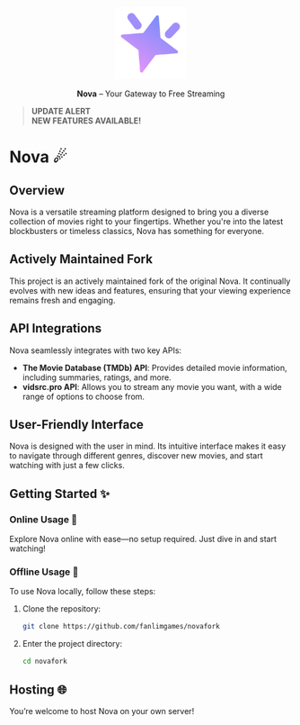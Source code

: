 
<p align="center">
  <a href="https://github.com/ambr0sial/nova"><img src="logo.png" alt="Nova" width="128" /></a>
</p>
<p align="center">
  <strong>Nova</strong> – Your Gateway to Free Streaming
</p>

> **UPDATE ALERT**  
> **NEW FEATURES AVAILABLE!**

# Nova ☄

## Overview

Nova is a versatile streaming platform designed to bring you a diverse collection of movies right to your fingertips. Whether you're into the latest blockbusters or timeless classics, Nova has something for everyone.

## Actively Maintained Fork

This project is an actively maintained fork of the original Nova. It continually evolves with new ideas and features, ensuring that your viewing experience remains fresh and engaging.

## API Integrations

Nova seamlessly integrates with two key APIs:

- **The Movie Database (TMDb) API**: Provides detailed movie information, including summaries, ratings, and more.
- **vidsrc.pro API**: Allows you to stream any movie you want, with a wide range of options to choose from.

## User-Friendly Interface

Nova is designed with the user in mind. Its intuitive interface makes it easy to navigate through different genres, discover new movies, and start watching with just a few clicks.

## Getting Started ✨

### Online Usage 🎉

Explore Nova online with ease—no setup required. Just dive in and start watching!

### Offline Usage 💾

To use Nova locally, follow these steps:

1. Clone the repository:

   ```bash
   git clone https://github.com/fanlimgames/novafork
   ```

2. Enter the project directory:

   ```bash
   cd novafork
   ```

## Hosting 🌐

You’re welcome to host Nova on your own server!

